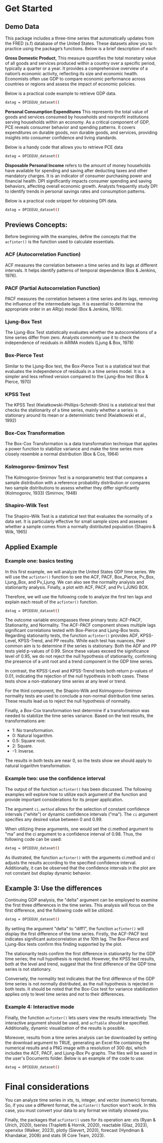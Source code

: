 # Get Started

## Demo Data

This package includes a three-time series that automatically updates from the FRED (s.f) database of the United States. These datasets allow you to practice using the package’s functions. Below is a brief description of each:

**Gross Domestic Product**, This measure quantifies the total monetary value of all goods and services produced within a country over a specific period, typically a quarter or a year. It provides a comprehensive overview of a nation’s economic activity, reflecting its size and economic health. Economists often use GDP to compare economic performance across countries or regions and assess the impact of economic policies.

Below is a practical code example to retrieve GDP data.

```bash
datag = DPIEEUU_dataset()
```

**Personal Consumption Expenditures** This represents the total value of goods and services consumed by households and nonprofit institutions serving households within an economy. As a critical component of GDP, PCE reveals consumer behavior and spending patterns. It covers expenditures on durable goods, non durable goods, and services, providing insights into consumer confidence and living standards.

Below is a handy code that allows you to retrieve PCE data

```bash
datag = DPIEEUU_dataset()
```

**Disposable Personal Income** refers to the amount of money households have available for spending and saving after deducting taxes and other mandatory charges. It is an indicator of consumer purchasing power and financial health. DPI significantly impacts consumer spending and saving behaviors, affecting overall economic growth. Analysts frequently study DPI to identify trends in personal savings rates and consumption patterns.

Below is a practical code snippet for obtaining DPI data.

```bash
datag = DPIEEUU_dataset()
```

## Previews Concepts:

Before beginning with the examples, define the concepts that the `acfinter()` is the function used to calculate essentials.

### ACF (Autocorrelation Function)

ACF measures the correlation between a time series and its lags at different intervals. It helps identify patterns of temporal dependence (Box & Jenkins, 1976).

### PACF (Partial Autocorrelation Function)

PACF measures the correlation between a time series and its lags, removing the influence of the intermediate lags. It is essential to determine the appropriate order in an AR(p) model (Box & Jenkins, 1976).

### Ljung-Box Test

The Ljung-Box Test statistically evaluates whether the autocorrelations of a time series differ from zero. Analysts commonly use it to check the independence of residuals in ARIMA models (Ljung & Box, 1978)

### Box-Pierce Test

Similar to the Ljung-Box test, the Box-Pierce Test is a statistical test that evaluates the independence of residuals in a time series model. It is a simpler and less refined version compared to the Ljung-Box test (Box & Pierce, 1970)

### KPSS Test

The KPSS Test (Kwiatkowski-Phillips-Schmidt-Shin) is a statistical test that checks the stationarity of a time series, mainly whether a series is stationary around its mean or a deterministic trend (Kwiatkowski et al., 1992)

### Box-Cox Transformation

The Box-Cox Transformation is a data transformation technique that applies a power function to stabilize variance and make the time series more closely resemble a normal distribution (Box & Cos, 1964)

### Kolmogorov-Smirnov Test

The Kolmogorov-Smirnov Test is a nonparametric test that compares a sample distribution with a reference probability distribution or compares two sample distributions to assess whether they differ significantly (Kolmogorov, 1933) (Smirnov, 1948)

### Shapiro-Wilk Test

The Shapiro-Wilk Test is a statistical test that evaluates the normality of a data set. It is particularly effective for small sample sizes and assesses whether a sample comes from a normally distributed population (Shapiro & Wilk, 1965)

## Applied Example

### Example one: basics testing

In this first example, we will analyze the United States GDP time series. We will use the `acfinter()` function to see the ACF, PACF, Box_Pierce, Pv_Box, Ljung_Box, and Pv_Ljung. We can also see the normality analysis and stationarity analysis. Finally, a plot with ACF, PACF, and Pv LJUNG BOX.

Therefore, we will use the following code to analyze the first ten lags and explain each result of the `acfinter()` function.

```bash
datag = DPIEEUU_dataset()
```

The outcome variable encompasses three primary tests: ACF-PACF, Stationarity, and Normality. The ACF-PACF component shows multiple lags significant correlations tested with Box-Pierce and Ljung-Box tests. Regarding stationarity tests, the function `acfinter()` provides ADF, KPSS-Level, KPSS-Trend, and PP results. While each test has nuances, their common aim is to determine if the series is stationary. Both the ADF and PP tests yield p-values of 0.99. Since these values exceed the significance level of 0.95, we do not reject the null hypothesis of stationarity, confirming the presence of a unit root and a trend component in the GDP time series.

In contrast, the KPSS-Level and KPSS-Trend tests both return p-values of 0.01, indicating the rejection of the null hypothesis in both cases. These tests show a non-stationary time series at any level or trend.

For the third component, the Shapiro-Wilk and Kolmogorov-Smirnov normality tests are used to conclude a non-normal distribution time series. These results lead us to reject the null hypothesis of normality.

Finally, a Box-Cox transformation test determine if a transformation was needed to stabilize the time series variance. Based on the test results, the transformations are:

* 1: No transformation.
* 0: Natural logarithm.
* 0.5: Square root.
* 2: Square.
* -1: Inverse.

The results in both tests are near 0, so the tests show we should apply to natural logarithm transformation.

### Example two: use the confidence interval

The output of the function `acfinter()` has been discussed. The following examples will explore how to utilize each argument of the function and provide important considerations for its proper application.

The argument `ci.method` allows for the selection of constant confidence intervals ("white") or dynamic confidence intervals ("ma"). The `ci` argument specifies any desired value between 0 and 0.99.

When utilizing these arguments, one would set the ci.method argument to "ma" and the ci argument to a confidence interval of 0.98. Thus, the following code can be used:

```bash
datag = DPIEEUU_dataset()
```
As illustrated, the function `acfinter()` with the arguments ci.method and ci adjusts the results according to the specified confidence interval. Additionally, it can be observed that the confidence intervals in the plot are not constant but display dynamic behavior.

## Example 3: Use the differences

Continuing GDP analysis, the "delta" argument can be employed to examine the first three differences in the time series. This analysis will focus on the first difference, and the following code will be utilized.

```bash
datag = DPIEEUU_dataset()
```
By setting the argument "delta" to "diff1", the function `acfinter()` will display the first difference of the time series. Firstly, the ACF-PACF test indicates significant autocorrelation at the 10th lag. The Box-Pierce and Ljung-Box tests confirm this finding supported by the plot.

The stationarity tests confirm the first difference in stationarity for the GDP time series; the null hypothesis is rejected. However, the KPSS test results, both at the level and trend, suggest that the first difference of the GDP time series is not stationary.

Conversely, the normality test indicates that the first difference of the GDP time series is not normally distributed, as the null hypothesis is rejected in both tests. It should be noted that the Box-Cox test for variance stabilization applies only to level time series and not to their differences.

### Example 4: Interactive mode

Finally, the function `acfinter()` lets users view the results interactively. The interactive argument should be used, and `acftable` should be specified. Additionally, dynamic visualization of the results is possible.

Moreover, results from a time series analysis can be downloaded by setting the download argument to TRUE, generating an Excel file containing the numerical results and a PNG image with a resolution of 300 dpi, which includes the ACF, PACF, and Ljung-Box Pv graphs. The files will be saved in the user's Documents folder. Below is an example of the code to use:

```bash
datag = DPIEEUU_dataset()
```

# Final considerations

You can analyze time series in xts, ts, integer, and vector (numeric) formats. So, if you use a different format, the `acfinter()` function won't work. In this case, you must convert your data to any format we initially showed you.

Finally, the packages that `acfinter()` uses for its operation are: xts (Ryan & Ulrich, 2020), tseries (Trapletti & Hornik, 2020), reactable (Glaz, 2023), openxlsx (Walker, 2023), plotly (Sievert, 2020), forecast (Hyndman & Khandakar, 2008) and stats (R Core Team, 2023).